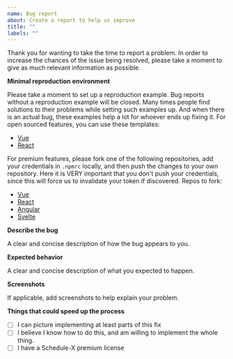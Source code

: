 ```yaml
---
name: Bug report
about: Create a report to help us improve
title: ""
labels: ""
---
```


Thank you for wanting to take the time to report a problem. In order to increase the chances of the issue being 
resolved, please take a moment to give as much relevant information as possible.

**Minimal reproduction environment**

Please take a moment to set up a reproduction example. Bug reports without a reproduction example will be closed. 
Many times people find solutions to their problems while setting such examples up. And when there is an actual bug, 
these examples help a lot for whoever ends up fixing it. For open sourced features, you can use 
these templates:

- [Vue](https://codesandbox.io/p/sandbox/schedule-x-repro-starter---vue-zct3p6)
- [React](https://codesandbox.io/p/sandbox/schedule-x-repro-starter---react-zvy4y3)

For premium features, please fork one of the following repositories, add your credentials in `.npmrc` locally, and then 
push the changes to your own repository. Here it is VERY important that you don't push your credentials, since this 
will force us to invalidate your token if discovered. Repos to fork:

- [Vue](https://github.com/schedule-x/vue-examples)
- [React](https://github.com/schedule-x/react-examples)
- [Angular](https://github.com/schedule-x/angular-examples)
- [Svelte](https://github.com/schedule-x/svelte-examples)

**Describe the bug**

A clear and concise description of how the bug appears to you.

**Expected behavior**

A clear and concise description of what you expected to happen.

**Screenshots**

If applicable, add screenshots to help explain your problem.

**Things that could speed up the process**
- [ ] I can picture implementing at least parts of this fix
- [ ] I believe I know how to do this, and am willing to implement the whole thing.
- [ ] I have a Schedule-X premium license
